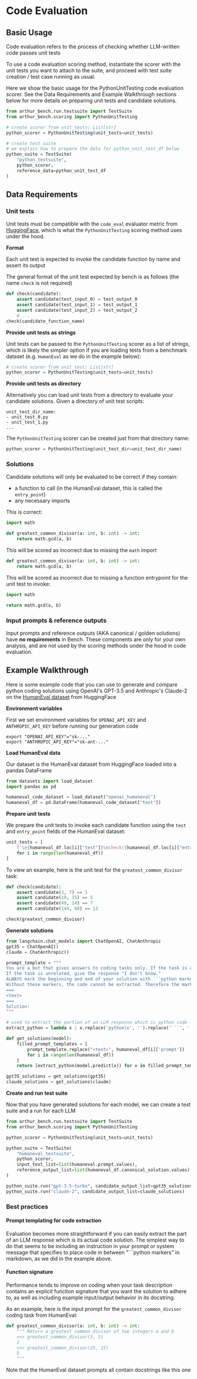 # Code Evaluation

## Basic Usage

Code evaluation refers to the process of checking whether LLM-written code passes unit tests

To use a code evaluation scoring method, instantiate the scorer with the unit tests you want to attach to the suite, and proceed with test suite creation / test case running as usual. 

Here we show the basic usage for the PythonUnitTesting code evaluation scorer. See the Data Requirements and Example Walkthrough sections below for more details on preparing unit tests and candidate solutions.

```python
from arthur_bench.run.testsuite import TestSuite
from arthur_bench.scoring import PythonUnitTesting

# create scorer from unit_tests: List[str]
python_scorer = PythonUnitTesting(unit_tests=unit_tests)

# create test suite
# we explain how to prepare the data for python_unit_test_df below
python_suite = TestSuite(
    "python_testsuite", 
    python_scorer,
    reference_data=python_unit_test_df 
)
```

## Data Requirements

### Unit tests

Unit tests must be compatible with the `code_eval` evaluator metric from [HuggingFace](https://huggingface.co/spaces/evaluate-metric/code_eval), which is what the `PythonUnitTesting` scoring method uses under the hood.

**Format**

Each unit test is expected to invoke the candidate function by name and assert its output

The general format of the unit test expected by bench is as follows (the name `check` is not required)

```python
def check(candidate):
    assert candidate(test_input_0) = test_output_0
    assert candidate(test_input_1) = test_output_1
    assert candidate(test_input_2) = test_output_2
    # ...
check(candidate_function_name)
```

**Provide unit tests as strings**

Unit tests can be passed to the `PythonUnitTesting` scorer as a list of strings, which is likely the simpler option if you are loading tests from a benchmark dataset (e.g. `HumanEval` as we do in the example below):

```python
# create scorer from unit_test: List[str]
python_scorer = PythonUnitTesting(unit_tests=unit_tests)
```

**Provide unit tests as directory**

Alternatively you can load unit tests from a directory to evaluate your candidate solutions. Given a directory of unit test scripts:

```
unit_test_dir_name:
- unit_test_0.py
- unit_test_1.py
...
```

The `PythonUnitTesting` scorer can be created just from that directory name:

```python
python_scorer = PythonUnitTesting(unit_test_dir=unit_test_dir_name)
```

### Solutions

Candidate solutions will only be evaluated to be correct if they contain:

- a function to call (in the HumanEval dataset, this is called the `entry_point`)
- any necessary imports

This is correct:

```python
import math

def greatest_common_divisor(a: int, b: int) -> int:
    return math.gcd(a, b)
```

This will be scored as incorrect due to missing the `math` import

```python
def greatest_common_divisor(a: int, b: int) -> int:
    return math.gcd(a, b)
```

This will be scored as incorrect due to missing a function entrypoint for the unit test to invoke:

```python
import math

return math.gcd(a, b)
```

### Input prompts & reference outputs

Input prompts and reference outputs (AKA canonical / golden solutions) have **no requirements** in Bench. These components are only for your own analysis, and are not used by the scoring methods under the hood in code evaluation.

## Example Walkthrough

Here is some example code that you can use to generate and compare python coding solutions using OpenAI's GPT-3.5 and Anthropic's Claude-2 on the [HumanEval dataset](https://huggingface.co/datasets/openai_humaneval) from HuggingFace

**Environment variables**

First we set environment variables for `OPENAI_API_KEY` and `ANTHROPIC_API_KEY` before running our generation code
```
export "OPENAI_API_KEY"="sk-..."
export "ANTHROPIC_API_KEY"="sk-ant-..."
```

**Load HumanEval data**

Our dataset is the HumanEval dataset from HuggingFace loaded into a pandas DataFrame

```python
from datasets import load_dataset
import pandas as pd

humaneval_code_dataset = load_dataset("openai_humaneval")
humaneval_df = pd.DataFrame(humaneval_code_dataset["test"])
```

**Prepare unit tests**

We prepare the unit tests to invoke each candidate function using the `test` and `entry_point` fields of the HumanEval dataset:

```python
unit_tests = [
    f'\n{humaneval_df.loc[i]["test"]}\ncheck({humaneval_df.loc[i]["entry_point"]})' 
    for i in range(len(humaneval_df))
]
```

To view an example, here is the unit test for the `greatest_common_divisor` task:

```python
def check(candidate):
    assert candidate(3, 7) == 1
    assert candidate(10, 15) == 5
    assert candidate(49, 14) == 7
    assert candidate(144, 60) == 12

check(greatest_common_divisor)
```

**Generate solutions**

```python
from langchain.chat_models import ChatOpenAI, ChatAnthropic
gpt35 = ChatOpenAI()
claude = ChatAnthropic()

prompt_template = """
You are a bot that gives answers to coding tasks only. If the task is a coding task, give an expert python solution.
If the task is unrelated, give the response "I don't know."
ALWAYS mark the beginning and end of your solution with ```python markdown markers.
Without these markers, the code cannot be extracted. Therefore the markers are required.
===
<text>
===
Solution:
"""

# used to extract the portion of an LLM response which is python code
extract_python = lambda x : x.replace('python\n', '').replace('```', '').replace(' def', 'def')

def get_solutions(model):
    filled_prompt_templates = [
        prompt_template.replace("<text>", humaneval_df[i]['prompt'])
        for i in range(len(humaneval_df))
    ]
    return [extract_python(model.predict(x)) for x in filled_prompt_templates]

gpt35_solutions = get_solutions(gpt35)
claude_solutions = get_solutions(claude)
```

**Create and run test suite**

Now that you have generated solutions for each model, we can create a test suite and a run for each LLM

```python
from arthur_bench.run.testsuite import TestSuite
from arthur_bench.scoring import PythonUnitTesting

python_scorer = PythonUnitTesting(unit_tests=unit_tests)

python_suite = TestSuite(
    "humaneval_testsuite", 
    python_scorer,
    input_text_list=list(humaneval.prompt.values),
    reference_output_list=list(humaneval_df.canonical_solution.values),
)

python_suite.run("gpt-3.5-turbo", candidate_output_list=gpt35_solutions)
python_suite.run("claude-2", candidate_output_list=claude_solutions)
```

### Best practices

#### Prompt templating for code extraction

Evaluation becomes more straightforward if you can easily extract the part of an LLM response which is its actual code solution. The simplest way to do that seems to be including an instruction in your prompt or system message that specifies to place code in between "```python markers" in markdown, as we did in the example above.

#### Function signature

Performance tends to improve on coding when your task description contains an explicit function signature that you want the solution to adhere to, as well as including example input/output behavior in its docstring.

As an example, here is the input prompt for the `greatest_common_divisor` coding task from HumanEval:

```python
def greatest_common_divisor(a: int, b: int) -> int:
    """ Return a greatest common divisor of two integers a and b
    >>> greatest_common_divisor(3, 5)
    1
    >>> greatest_common_divisor(25, 15)
    5
    """
```

Note that the HumanEval dataset prompts all contain docstrings like this one
